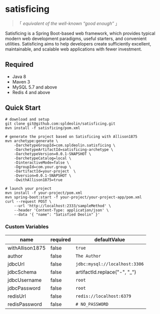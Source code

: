 # satisficing

> 「 *equivalent of the well-known “good enough”* 」

Satisficing is a Spring Boot-based web framework, which provides typical modern web development paradigms, useful starters, and convenient utilities. Satisficing aims to help developers create sufficiently excellent, maintainable, and scalable web applications with fewer investment.

## Required

- Java 8
- Maven 3
- MySQL 5.7 and above
- Redis 4 and above

## Quick Start

```shell
# download and setup
git clone git@github.com:spldeolin/satisficing.git
mvn install -f satisficing/pom.xml

# generate the project based on Satisficing with Allison1875
mvn archetype:generate \
    -DarchetypeGroupId=com.spldeolin.satisficing \
    -DarchetypeArtifactId=satisficing-archetype \
    -DarchetypeVersion=0.0.1-SNAPSHOT \
    -DarchetypeCatalog=local \
    -DinteractiveMode=false \
    -DgroupId=com.your.group \
    -DartifactId=your-project  \
    -Dversion=0.0.1-SNAPSHOT \
    -DwithAllison1875=true 

# launch your project
mvn install -f your-project/pom.xml
mvn spring-boot:start -f your-project/your-project-app/pom.xml
curl --request POST \
    --url 'http://localhost:2333/sampleMethod' \
    --header 'Content-Type: application/json' \
    --data '{ "name": "Satisfied Deolin" }'
```

### Custom Variables

| name | required | defaultValue |
| --- | --- | --- |
| withAllison1875 | false | `true` |
| author | false | `The Author` |
| jdbcUrl | false | `jdbc:mysql://localhost:3306` |
| jdbcSchema | false | artifactId.replace("-", "_") |
| jdbcUsername | false | `root` |
| jdbcPassword | false | `root` |
| redisUrl | false | `redis://localhost:6379` |
| redisPassword | false | `# NO_PASSWORD` |
